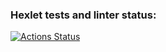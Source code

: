 ### Hexlet tests and linter status:
[![Actions Status](https://github.com/VaddyVG/python-project-49/actions/workflows/hexlet-check.yml/badge.svg)](https://github.com/VaddyVG/python-project-49/actions)